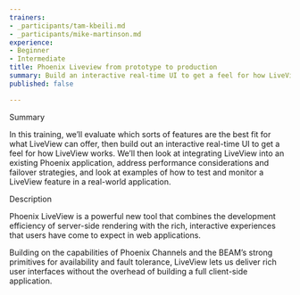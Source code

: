 ```yaml
---
trainers:
- _participants/tam-kbeili.md
- _participants/mike-martinson.md
experience:
- Beginner
- Intermediate
title: Phoenix Liveview from prototype to production
summary: Build an interactive real-time UI to get a feel for how LiveView works
published: false

---
```

Summary

In this training, we’ll evaluate which sorts of features are the best fit for what LiveView can offer, then build out an interactive real-time UI to get a feel for how LiveView works. We’ll then look at integrating LiveView into an existing Phoenix application, address performance considerations and failover strategies, and look at examples of how to test and monitor a LiveView feature in a real-world application.

Description

Phoenix LiveView is a powerful new tool that combines the development efficiency of server-side rendering with the rich, interactive experiences that users have come to expect in web applications.

Building on the capabilities of Phoenix Channels and the BEAM’s strong primitives for availability and fault tolerance, LiveView lets us deliver rich user interfaces without the overhead of building a full client-side application.